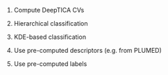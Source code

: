 1. Compute DeepTICA CVs
2. Hierarchical classification
3. KDE-based classification

4. Use pre-computed descriptors (e.g. from PLUMED)
5. Use pre-computed labels 